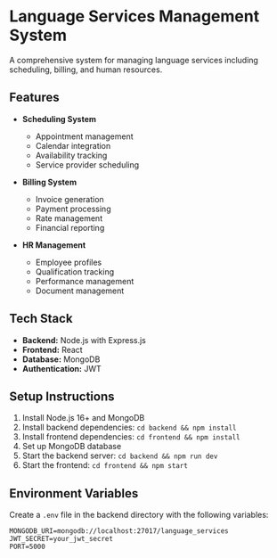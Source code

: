 # Language Services Management System

A comprehensive system for managing language services including scheduling, billing, and human resources.

## Features

- **Scheduling System**
  - Appointment management
  - Calendar integration
  - Availability tracking
  - Service provider scheduling

- **Billing System**
  - Invoice generation
  - Payment processing
  - Rate management
  - Financial reporting

- **HR Management**
  - Employee profiles
  - Qualification tracking
  - Performance management
  - Document management

## Tech Stack

- **Backend:** Node.js with Express.js
- **Frontend:** React
- **Database:** MongoDB
- **Authentication:** JWT

## Setup Instructions

1. Install Node.js 16+ and MongoDB
2. Install backend dependencies: `cd backend && npm install`
3. Install frontend dependencies: `cd frontend && npm install`
4. Set up MongoDB database
5. Start the backend server: `cd backend && npm run dev`
6. Start the frontend: `cd frontend && npm start`

## Environment Variables

Create a `.env` file in the backend directory with the following variables:
```
MONGODB_URI=mongodb://localhost:27017/language_services
JWT_SECRET=your_jwt_secret
PORT=5000
```

